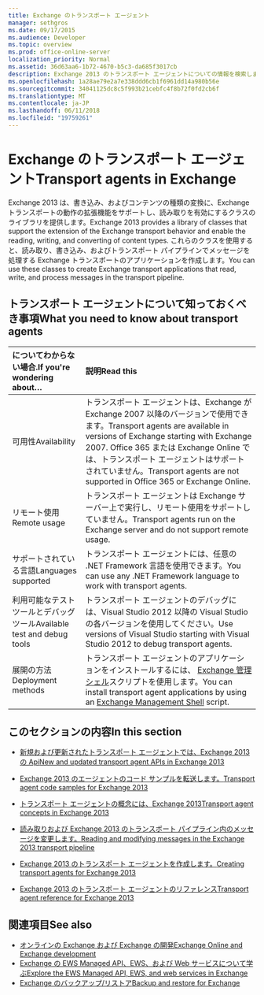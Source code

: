 ```yaml
---
title: Exchange のトランスポート エージェント
manager: sethgros
ms.date: 09/17/2015
ms.audience: Developer
ms.topic: overview
ms.prod: office-online-server
localization_priority: Normal
ms.assetid: 36d63aa6-1b72-4670-b5c3-da685f3017cb
description: Exchange 2013 のトランスポート エージェントについての情報を検索します。
ms.openlocfilehash: 1a28ae79e2a7e338ddd6cb1f6961dd14a980b56e
ms.sourcegitcommit: 34041125dc8c5f993b21cebfc4f8b72f0fd2cb6f
ms.translationtype: MT
ms.contentlocale: ja-JP
ms.lasthandoff: 06/11/2018
ms.locfileid: "19759261"
---
```

# <a name="transport-agents-in-exchange"></a><span data-ttu-id="3109a-103">Exchange のトランスポート エージェント</span><span class="sxs-lookup"><span data-stu-id="3109a-103">Transport agents in Exchange</span></span>
  
<span data-ttu-id="3109a-104">Exchange 2013 は、書き込み、およびコンテンツの種類の変換に、Exchange トランスポートの動作の拡張機能をサポートし、読み取りを有効にするクラスのライブラリを提供します。</span><span class="sxs-lookup"><span data-stu-id="3109a-104">Exchange 2013 provides a library of classes that support the extension of the Exchange transport behavior and enable the reading, writing, and converting of content types.</span></span> <span data-ttu-id="3109a-105">これらのクラスを使用すると、読み取り、書き込み、およびトランスポート パイプラインでメッセージを処理する Exchange トランスポートのアプリケーションを作成します。</span><span class="sxs-lookup"><span data-stu-id="3109a-105">You can use these classes to create Exchange transport applications that read, write, and process messages in the transport pipeline.</span></span>
  
## <a name="what-you-need-to-know-about-transport-agents"></a><span data-ttu-id="3109a-106">トランスポート エージェントについて知っておくべき事項</span><span class="sxs-lookup"><span data-stu-id="3109a-106">What you need to know about transport agents</span></span>

|<span data-ttu-id="3109a-107">についてわからない場合.</span><span class="sxs-lookup"><span data-stu-id="3109a-107">If you're wondering about…</span></span>|<span data-ttu-id="3109a-108">説明</span><span class="sxs-lookup"><span data-stu-id="3109a-108">Read this</span></span>|
|:-----|:-----|
|<span data-ttu-id="3109a-109">可用性</span><span class="sxs-lookup"><span data-stu-id="3109a-109">Availability</span></span>  <br/> |<span data-ttu-id="3109a-110">トランスポート エージェントは、Exchange が Exchange 2007 以降のバージョンで使用できます。</span><span class="sxs-lookup"><span data-stu-id="3109a-110">Transport agents are available in versions of Exchange starting with Exchange 2007.</span></span> <span data-ttu-id="3109a-111">Office 365 または Exchange Online では、トランスポート エージェントはサポートされていません。</span><span class="sxs-lookup"><span data-stu-id="3109a-111">Transport agents are not supported in Office 365 or Exchange Online.</span></span>  <br/> |
|<span data-ttu-id="3109a-112">リモート使用</span><span class="sxs-lookup"><span data-stu-id="3109a-112">Remote usage</span></span>  <br/> |<span data-ttu-id="3109a-113">トランスポート エージェントは Exchange サーバー上で実行し、リモート使用をサポートしていません。</span><span class="sxs-lookup"><span data-stu-id="3109a-113">Transport agents run on the Exchange server and do not support remote usage.</span></span>  <br/> |
|<span data-ttu-id="3109a-114">サポートされている言語</span><span class="sxs-lookup"><span data-stu-id="3109a-114">Languages supported</span></span>  <br/> |<span data-ttu-id="3109a-115">トランスポート エージェントには、任意の .NET Framework 言語を使用できます。</span><span class="sxs-lookup"><span data-stu-id="3109a-115">You can use any .NET Framework language to work with transport agents.</span></span>  <br/> |
|<span data-ttu-id="3109a-116">利用可能なテスト ツールとデバッグ ツール</span><span class="sxs-lookup"><span data-stu-id="3109a-116">Available test and debug tools</span></span>  <br/> |<span data-ttu-id="3109a-117">トランスポート エージェントのデバッグには、Visual Studio 2012 以降の Visual Studio の各バージョンを使用してください。</span><span class="sxs-lookup"><span data-stu-id="3109a-117">Use versions of Visual Studio starting with Visual Studio 2012 to debug transport agents.</span></span>  <br/> |
|<span data-ttu-id="3109a-118">展開の方法</span><span class="sxs-lookup"><span data-stu-id="3109a-118">Deployment methods</span></span>  <br/> |<span data-ttu-id="3109a-119">トランスポート エージェントのアプリケーションをインストールするには、 [Exchange 管理シェル](../management/exchange-management-shell.md)スクリプトを使用します。</span><span class="sxs-lookup"><span data-stu-id="3109a-119">You can install transport agent applications by using an [Exchange Management Shell](../management/exchange-management-shell.md) script.</span></span>  <br/> |
   
## <a name="in-this-section"></a><span data-ttu-id="3109a-120">このセクションの内容</span><span class="sxs-lookup"><span data-stu-id="3109a-120">In this section</span></span>

- [<span data-ttu-id="3109a-121">新規および更新されたトランスポート エージェントでは、Exchange 2013 の Api</span><span class="sxs-lookup"><span data-stu-id="3109a-121">New and updated transport agent APIs in Exchange 2013</span></span>](new-and-updated-transport-agent-apis-in-exchange-2013.md)
    
- [<span data-ttu-id="3109a-122">Exchange 2013 のエージェントのコード サンプルを転送します。</span><span class="sxs-lookup"><span data-stu-id="3109a-122">Transport agent code samples for Exchange 2013</span></span>](transport-agent-code-samples-for-exchange-2013.md)
    
- [<span data-ttu-id="3109a-123">トランスポート エージェントの概念には、Exchange 2013</span><span class="sxs-lookup"><span data-stu-id="3109a-123">Transport agent concepts in Exchange 2013</span></span>](transport-agent-concepts-in-exchange-2013.md)
    
- [<span data-ttu-id="3109a-124">読み取りおよび Exchange 2013 のトランスポート パイプライン内のメッセージを変更します。</span><span class="sxs-lookup"><span data-stu-id="3109a-124">Reading and modifying messages in the Exchange 2013 transport pipeline</span></span>](reading-and-modifying-messages-in-the-exchange-2013-transport-pipeline.md)
    
- [<span data-ttu-id="3109a-125">Exchange 2013 のトランスポート エージェントを作成します。</span><span class="sxs-lookup"><span data-stu-id="3109a-125">Creating transport agents for Exchange 2013</span></span>](creating-transport-agents-for-exchange-2013.md)
    
- [<span data-ttu-id="3109a-126">Exchange 2013 のトランスポート エージェントのリファレンス</span><span class="sxs-lookup"><span data-stu-id="3109a-126">Transport agent reference for Exchange 2013</span></span>](transport-agent-reference-for-exchange-2013.md)
    
## <a name="see-also"></a><span data-ttu-id="3109a-127">関連項目</span><span class="sxs-lookup"><span data-stu-id="3109a-127">See also</span></span>

- [<span data-ttu-id="3109a-128">オンラインの Exchange および Exchange の開発</span><span class="sxs-lookup"><span data-stu-id="3109a-128">Exchange Online and Exchange development</span></span>](../exchange-server-development.md)    
- [<span data-ttu-id="3109a-129">Exchange の EWS Managed API、EWS、および Web サービスについて学ぶ</span><span class="sxs-lookup"><span data-stu-id="3109a-129">Explore the EWS Managed API, EWS, and web services in Exchange</span></span>](../exchange-web-services/explore-the-ews-managed-api-ews-and-web-services-in-exchange.md)   
- [<span data-ttu-id="3109a-130">Exchange のバックアップ/リストア</span><span class="sxs-lookup"><span data-stu-id="3109a-130">Backup and restore for Exchange</span></span>](../backup-restore/backup-and-restore-for-exchange-2013.md) 
    

